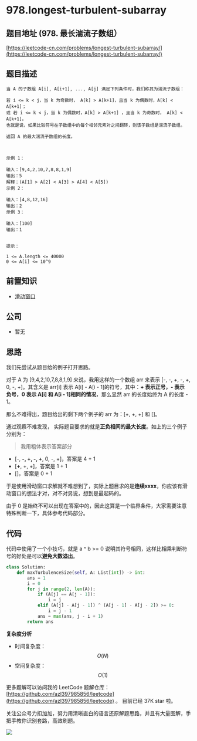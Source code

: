 # 978.longest-turbulent-subarray

## 题目地址 \(978. 最长湍流子数组）

[https://leetcode-cn.com/problems/longest-turbulent-subarray/](https://leetcode-cn.com/problems/longest-turbulent-subarray/)

## 题目描述

```text
当 A 的子数组 A[i], A[i+1], ..., A[j] 满足下列条件时，我们称其为湍流子数组：

若 i <= k < j，当 k 为奇数时， A[k] > A[k+1]，且当 k 为偶数时，A[k] < A[k+1]；
或 若 i <= k < j，当 k 为偶数时，A[k] > A[k+1] ，且当 k 为奇数时， A[k] < A[k+1]。
也就是说，如果比较符号在子数组中的每个相邻元素对之间翻转，则该子数组是湍流子数组。

返回 A 的最大湍流子数组的长度。



示例 1：

输入：[9,4,2,10,7,8,8,1,9]
输出：5
解释：(A[1] > A[2] < A[3] > A[4] < A[5])
示例 2：

输入：[4,8,12,16]
输出：2
示例 3：

输入：[100]
输出：1


提示：

1 <= A.length <= 40000
0 <= A[i] <= 10^9
```

## 前置知识

* [滑动窗口](thinkings/slide-window.md)

## 公司

* 暂无

## 思路

我们先尝试从题目给的例子打开思路。

对于 A 为 \[9,4,2,10,7,8,8,1,9\] 来说，我用这样的一个数组 arr 来表示 \[-, -, +, -, +, 0, -, +\]。其含义是 arr\[i\] 表示 A\[i\] - A\[i - 1\]的符号，其中：**+ 表示正号，- 表示 负号，0 表示 A\[i\] 和 A\[i - 1\]相同的情况**，那么显然 arr 的长度始终为 A 的长度 - 1。

那么不难得出，题目给出的剩下两个例子的 arr 为：\[+, +, +\] 和 \[\]。

通过观察不难发现， 实际题目要求的就是**正负相间的最大长度**。如上的三个例子分别为：

> 我用粗体表示答案部分

* \[-, **-, +, -, +**, 0, -, +\]，答案是 4 + 1
* \[**+**, +, +\]，答案是 1 + 1
* \[\]，答案是 0 + 1

于是使用滑动窗口求解就不难想到了，实际上题目求的是**连续xxxx**，你应该有滑动窗口的想法才对，对不对另说，想到是最起码的。

由于 0 是始终不可以出现在答案中的，因此这算是一个临界条件，大家需要注意特殊判断一下，具体参考代码部分。

## 代码

代码中使用了一个小技巧，就是 a ^ b &gt;= 0 说明其符号相同，这样比相乘判断符号的好处是可以**避免大数溢出**。

```python
class Solution:
    def maxTurbulenceSize(self, A: List[int]) -> int:
        ans = 1
        i = 0
        for j in range(2, len(A)):
            if (A[j] == A[j - 1]):
                i = j
            elif (A[j] - A[j - 1]) ^ (A[j - 1] - A[j - 2]) >= 0:
                i = j - 1
            ans = max(ans, j - i + 1)
        return ans
```

**复杂度分析**

* 时间复杂度：$$O(N)$$
* 空间复杂度：$$O(1)$$

更多题解可以访问我的 LeetCode 题解仓库：[https://github.com/azl397985856/leetcode](https://github.com/azl397985856/leetcode) 。 目前已经 37K star 啦。

关注公众号力扣加加，努力用清晰直白的语言还原解题思路，并且有大量图解，手把手教你识别套路，高效刷题。

![](https://tva1.sinaimg.cn/large/007S8ZIlly1ghlu0yircgj30p00dwt9t.jpg)


